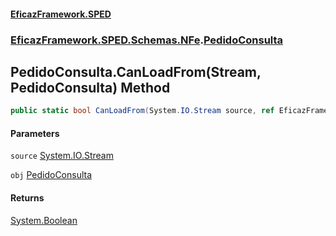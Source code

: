 #### [EficazFramework.SPED](EficazFrameworkSPED.md 'EficazFramework SPED')
### [EficazFramework.SPED.Schemas.NFe](EficazFramework.SPED.Schemas.NFe.md 'EficazFramework.SPED.Schemas.NFe').[PedidoConsulta](EficazFramework.SPED.Schemas.NFe/PedidoConsulta.md 'EficazFramework.SPED.Schemas.NFe.PedidoConsulta')

## PedidoConsulta.CanLoadFrom(Stream, PedidoConsulta) Method

```csharp
public static bool CanLoadFrom(System.IO.Stream source, ref EficazFramework.SPED.Schemas.NFe.PedidoConsulta obj);
```
#### Parameters

<a name='EficazFramework.SPED.Schemas.NFe.PedidoConsulta.CanLoadFrom(System.IO.Stream,EficazFramework.SPED.Schemas.NFe.PedidoConsulta).source'></a>

`source` [System.IO.Stream](https://docs.microsoft.com/en-us/dotnet/api/System.IO.Stream 'System.IO.Stream')

<a name='EficazFramework.SPED.Schemas.NFe.PedidoConsulta.CanLoadFrom(System.IO.Stream,EficazFramework.SPED.Schemas.NFe.PedidoConsulta).obj'></a>

`obj` [PedidoConsulta](EficazFramework.SPED.Schemas.NFe/PedidoConsulta.md 'EficazFramework.SPED.Schemas.NFe.PedidoConsulta')

#### Returns
[System.Boolean](https://docs.microsoft.com/en-us/dotnet/api/System.Boolean 'System.Boolean')